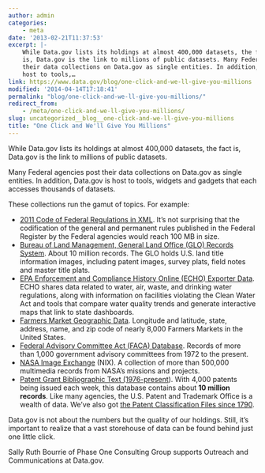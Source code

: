 ```yaml
---
author: admin
categories:
    - meta
date: '2013-02-21T11:37:53'
excerpt: |-
    While Data.gov lists its holdings at almost 400,000 datasets, the fact
    is, Data.gov is the link to millions of public datasets. Many Federal agencies post
    their data collections on Data.gov as single entities. In addition, Data.gov is
    host to tools,…
link: https://www.data.gov/blog/one-click-and-we-ll-give-you-millions
modified: '2014-04-14T17:18:41'
permalink: "blog/one-click-and-we-ll-give-you-millions/"
redirect_from:
    - /meta/one-click-and-we-ll-give-you-millions/
slug: uncategorized__blog__one-click-and-we-ll-give-you-millions
title: "One Click and We'll Give You Millions"
---
```


While Data.gov lists its holdings at almost 400,000 datasets, the fact is, Data.gov is the link to millions of public datasets.

Many Federal agencies post their data collections on Data.gov as single entities. In addition, Data.gov is host to tools, widgets and gadgets that each accesses thousands of datasets.

These collections run the gamut of topics. For example:

-   [2011 Code of Federal Regulations in XML](https://explore.data.gov/Other/2011-Code-of-Federal-Regulations-in-XML/icbq-beqy). It’s not surprising that the codification of the general and permanent rules published in the Federal Register by the Federal agencies would reach 100 MB in size.
-   [Bureau of Land Management, General Land Office (GLO) Records System](https://explore.data.gov/Geography-and-Environment/Bureau-of-Land-Management-General-Land-Office-Reco/rm2y-d8hv). About 10 million records. The GLO holds U.S. land title information images, including patent images, survey plats, field notes and master title plats.
-   [EPA Enforcement and Compliance History Online (ECHO) Exporter Data](https://explore.data.gov/Geography-and-Environment/Bureau-of-Land-Management-General-Land-Office-Reco/rm2y-d8hv). ECHO shares data related to water, air, waste, and drinking water regulations, along with information on facilities violating the Clean Water Act and tools that compare water quality trends and generate interactive maps that link to state dashboards.
-   [Farmers Market Geographic Data](https://explore.data.gov/Agriculture/Farmers-Markets-Geographic-Data/wfna-38ey). Longitude and latitude, state, address, name, and zip code of nearly 8,000 Farmers Markets in the United States.
-   [Federal Advisory Committee Act (FACA) Database](https://explore.data.gov/Information-and-Communications/Federal-Advisory-Committee-Act-FACA-Database-Compl/ee5n-9bkw). Records of more than 1,000 government advisory committees from 1972 to the present.
-   [NASA Image Exchange](https://explore.data.gov/Science-and-Technology/NASA-Image-Exchange/irva-tgt8) (NIX). A collection of more than 500,000 multimedia records from NASA’s missions and projects.
-   [Patent Grant Bibliographic Text (1976-present](https://explore.data.gov/Business-Enterprise/Patent-Grant-Bibliographic-Text-1976-Present-/8du5-jxih)). With 4,000 patents being issued each week, this database contains about **10 million records**. Like many agencies, the U.S. Patent and Trademark Office is a wealth of data. We’ve also got [the Patent Classification Files since 1790](http://www.data.gov/business/datasets/patent-classification-bimonthly-files-1790-present).

Data.gov is not about the numbers but the quality of our holdings. Still, it’s important to realize that a vast storehouse of data can be found behind just one little click.

Sally Ruth Bourrie of Phase One Consulting Group supports Outreach and Communications at Data.gov.
